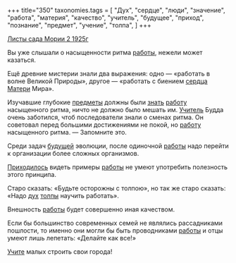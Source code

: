 +++
title="350"
taxonomies.tags = [
 "Дух",
 "сердце",
 "люди",
 "значение",
 "работа",
 "материя",
 "качество",
 "учитель",
 "будущее",
 "приход",
 "познание",
 "предмет",
 "учение",
 "толпа",
]
+++

[Листы сада Мории 2 1925г](/agni/1925)

Вы уже слышали о насыщенности ритма [работы](/tags/значение), нежели может казаться.   

Ещё древние мистерии знали два выражения: одно — «работать в волне Великой Природы», другое — «работать с биением [сердца](/tags/сердце) [Матери](/tags/материя) Мира».   

Изучавшие глубокие [предметы](/tags/предмет) должны были [знать](/tags/познание) [работу](/tags/работа) насыщенного ритма, ничто не должно было мешать им. [Учитель](/tags/учитель) Будда очень заботился, чтоб последователи знали о сменах ритма. Он советовал перед большими достижениями не покой, но [работу](/tags/работа) насыщенного ритма. — Запомните это.   

Среди задач [будущей](/tags/будущее) эволюции, после одиночной [работы](/tags/работа) надо перейти к организации более сложных организмов.   

[Приходилось](/tags/приход) видеть примеры [работы](/tags/люди) не умеют употребить полезность этого принципа.   

Старо сказать: «Будьте осторожны с толпою», но так же старо сказать: «Надо [дух](/tags/Дух) [толпы](/tags/толпа) научить работать».   

Внешность [работы](/tags/работа) будет совершенно иная качеством.   

Если бы большинство современных семей не являлись рассадниками пошлости, то именно они могли бы быть проводниками [работы](/tags/материя) и отцы умеют лишь лепетать: «Делайте как все!»   

[Учите](/tags/учение) малых строить свои города!   

